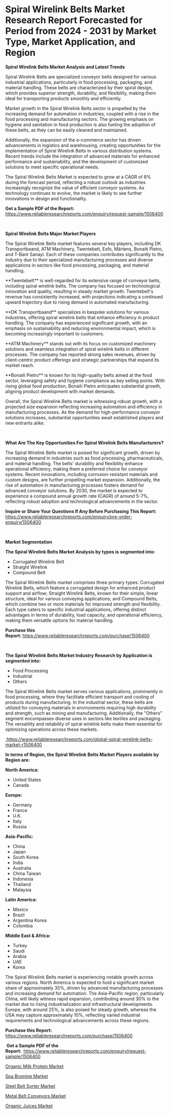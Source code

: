 <p><h1>Spiral Wirelink Belts Market Research Report Forecasted for Period from 2024 -  2031 by Market Type, Market Application, and Region</h1></p><p><strong>Spiral Wirelink Belts Market Analysis and Latest Trends</strong></p>
<p><p>Spiral Wirelink Belts are specialized conveyor belts designed for various industrial applications, particularly in food processing, packaging, and material handling. These belts are characterized by their spiral design, which provides superior strength, durability, and flexibility, making them ideal for transporting products smoothly and efficiently. </p><p>Market growth in the Spiral Wirelink Belts sector is propelled by the increasing demand for automation in industries, coupled with a rise in the food processing and manufacturing sectors. The growing emphasis on hygiene and sanitation in food production is also fueling the adoption of these belts, as they can be easily cleaned and maintained. </p><p>Additionally, the expansion of the e-commerce sector has driven advancements in logistics and warehousing, creating opportunities for the implementation of Spiral Wirelink Belts in various distribution systems. Recent trends include the integration of advanced materials for enhanced performance and sustainability, and the development of customized solutions to meet specific operational needs. </p><p>The Spiral Wirelink Belts Market is expected to grow at a CAGR of 8% during the forecast period, reflecting a robust outlook as industries increasingly recognize the value of efficient conveyor systems. As technology continues to evolve, the market is likely to see further innovations in design and functionality.</p></p>
<p><strong>Get a Sample PDF of the Report:&nbsp;</strong> <a href="https://www.reliableresearchreports.com/enquiry/request-sample/1506400">https://www.reliableresearchreports.com/enquiry/request-sample/1506400</a></p>
<p>&nbsp;</p>
<p><strong>Spiral Wirelink Belts Major Market Players</strong></p>
<p><p>The Spiral Wirelink Belts market features several key players, including DK Transportbaand, ATM Machinery, Twentebelt, Esfo, Märtens, Bonaiti Pietro, and T-Bant Sanayi. Each of these companies contributes significantly to the industry due to their specialized manufacturing processes and diverse applications in sectors like food processing, packaging, and material handling.</p><p>**Twentebelt** is well-regarded for its extensive range of conveyor belts, including spiral wirelink belts. The company has focused on technological innovation and quality, resulting in steady market growth. Twentebelt's revenue has consistently increased, with projections indicating a continued upward trajectory due to rising demand in automated manufacturing.</p><p>**DK Transportbaand** specializes in bespoke solutions for various industries, offering spiral wirelink belts that enhance efficiency in product handling. The company has experienced significant growth, with an emphasis on sustainability and reducing environmental impact, which is becoming increasingly important to customers.</p><p>**ATM Machinery** stands out with its focus on customized machinery solutions and seamless integration of spiral wirelink belts in different processes. The company has reported strong sales revenues, driven by client-centric product offerings and strategic partnerships that expand its market reach.</p><p>**Bonaiti Pietro** is known for its high-quality belts aimed at the food sector, leveraging safety and hygiene compliance as key selling points. With rising global food production, Bonaiti Pietro anticipates substantial growth, aligning product development with market demands.</p><p>Overall, the Spiral Wirelink Belts market is witnessing robust growth, with a projected size expansion reflecting increasing automation and efficiency in manufacturing processes. As the demand for high-performance conveyor solutions increases, substantial opportunities await established players and new entrants alike.</p></p>
<p>&nbsp;</p>
<p><strong>What Are The Key Opportunities For Spiral Wirelink Belts Manufacturers?</strong></p>
<p><p>The Spiral Wirelink Belts market is poised for significant growth, driven by increasing demand in industries such as food processing, pharmaceuticals, and material handling. The belts' durability and flexibility enhance operational efficiency, making them a preferred choice for conveyor systems. Recent innovations, including corrosion-resistant materials and custom designs, are further propelling market expansion. Additionally, the rise of automation in manufacturing processes fosters demand for advanced conveyor solutions. By 2030, the market is expected to experience a compound annual growth rate (CAGR) of around 5-7%, reflecting robust adoption and technological advancements in the sector.</p></p>
<p><strong>Inquire or Share Your Questions If Any Before Purchasing This Report:</strong> <a href="https://www.reliableresearchreports.com/enquiry/pre-order-enquiry/1506400">https://www.reliableresearchreports.com/enquiry/pre-order-enquiry/1506400</a></p>
<p>&nbsp;</p>
<p><strong>Market Segmentation</strong></p>
<p><strong>The Spiral Wirelink Belts Market Analysis by types is segmented into:</strong></p>
<p><ul><li>Corrugated Wirelink Belt</li><li>Straight Wirelink</li><li>Compound Belt</li></ul></p>
<p><p>The Spiral Wirelink Belts market comprises three primary types: Corrugated Wirelink Belts, which feature a corrugated design for enhanced product support and airflow; Straight Wirelink Belts, known for their simple, linear structure, ideal for various conveying applications; and Compound Belts, which combine two or more materials for improved strength and flexibility. Each type caters to specific industrial applications, offering distinct advantages in terms of durability, load capacity, and operational efficiency, making them versatile options for material handling.</p></p>
<p><strong>Purchase this Report:&nbsp;</strong><a href="https://www.reliableresearchreports.com/purchase/1506400">https://www.reliableresearchreports.com/purchase/1506400</a></p>
<p>&nbsp;</p>
<p><strong>The Spiral Wirelink Belts Market Industry Research by Application is segmented into:</strong></p>
<p><ul><li>Food Processing</li><li>Industrial</li><li>Others</li></ul></p>
<p><p>The Spiral Wirelink Belts market serves various applications, prominently in food processing, where they facilitate efficient transport and cooling of products during manufacturing. In the industrial sector, these belts are utilized for conveying materials in environments requiring high durability and strength, such as mining and manufacturing. Additionally, the "Others" segment encompasses diverse uses in sectors like textiles and packaging. The versatility and reliability of spiral wirelink belts make them essential for optimizing operations across these markets.</p></p>
<p><a href="https://www.reliableresearchreports.com/global-spiral-wirelink-belts-market-r1506400">&nbsp;https://www.reliableresearchreports.com/global-spiral-wirelink-belts-market-r1506400</a></p>
<p><strong>In terms of Region, the Spiral Wirelink Belts Market Players available by Region are:</strong></p>
<p>
    <p> <strong> North America: </strong>
        <ul>
            <li>United States</li>
            <li>Canada</li>
        </ul>
        </p> 
    <p> <strong> Europe: </strong>
        <ul>
            <li>Germany</li>
            <li>France</li>
            <li>U.K.</li>
            <li>Italy</li>
            <li>Russia</li>
        </ul>
        </p> 
    <p> <strong> Asia-Pacific: </strong>
        <ul>
            <li>China</li>
            <li>Japan</li>
            <li>South Korea</li>
            <li>India</li>
            <li>Australia</li>
            <li>China Taiwan</li>
            <li>Indonesia</li>
            <li>Thailand</li>
            <li>Malaysia</li>
        </ul>
        </p> 
    <p> <strong> Latin America: </strong>
        <ul>
            <li>Mexico</li>
            <li>Brazil</li>
            <li>Argentina Korea</li>
            <li>Colombia</li>
        </ul>
        </p> 
    <p> <strong> Middle East & Africa: </strong>
        <ul>
            <li>Turkey</li>
            <li>Saudi</li>
            <li>Arabia</li>
            <li>UAE</li>
            <li>Korea</li>
        </ul>
    </p>
    </p>
<p><p>The Spiral Wirelink Belts market is experiencing notable growth across various regions. North America is expected to hold a significant market share of approximately 35%, driven by advanced manufacturing processes and increasing demand for automation. The Asia-Pacific region, particularly China, will likely witness rapid expansion, contributing around 30% to the market due to rising industrialization and infrastructural developments. Europe, with around 25%, is also poised for steady growth, whereas the USA may capture approximately 10%, reflecting varied industrial requirements and technological advancements across these regions.</p></p>
<p><strong>Purchase this Report: </strong><a href="https://www.reliableresearchreports.com/purchase/1506400">https://www.reliableresearchreports.com/purchase/1506400</a></p>
<p>&nbsp;<strong>Get a Sample PDF of the Report:&nbsp;&nbsp;</strong><a href="https://www.reliableresearchreports.com/enquiry/request-sample/1506400">https://www.reliableresearchreports.com/enquiry/request-sample/1506400</a></p>
<p><strong></strong></p>
<p><p><a href="https://www.linkedin.com/pulse/how-regions-adapting-organic-milk-protein-market-global-trends-rptje?trackingId=dSlMJPy8QXyNAvaCLAK3Bg%3D%3D">Organic Milk Protein Market</a></p><p><a href="https://issuu.com/reportprime-2/docs/spa-bromine-market-size-2030.pptx_6e574f8fabc056">Spa Bromine Market</a></p><p><a href="https://github.com/DianaWilson796/Market-Research-Report-List-1/blob/main/steel-belt-sorter-market.md">Steel Belt Sorter Market</a></p><p><a href="https://github.com/LacThu1/Market-Research-Report-List-1/blob/main/metal-belt-conveyors-market.md">Metal Belt Conveyors Market</a></p><p><a href="https://www.linkedin.com/pulse/market-trends-global-organic-juices-forecast-analysis-5mlke?trackingId=6hwch0jhRLioov%2F%2Fmrj3xw%3D%3D">Organic Juices Market</a></p></p>